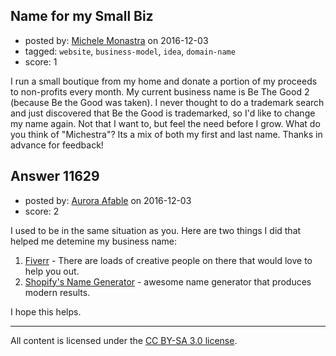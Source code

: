 ## Name for my Small Biz

- posted by: [Michele Monastra](https://stackexchange.com/users/9772269/michele-monastra) on 2016-12-03
- tagged: `website`, `business-model`, `idea`, `domain-name`
- score: 1

<p>I run a small boutique from my home and donate a portion of my proceeds to non-profits every month.  My current business name is Be The Good 2 (because Be the Good was taken).  I never thought to do a trademark search and just discovered that Be the Good is trademarked, so I'd like to change my name again.  Not that I want to, but feel the need before I grow.
What do you think of "Michestra"?  Its a mix of both my first and last name.  Thanks in advance for feedback!</p>



## Answer 11629

- posted by: [Aurora Afable](https://stackexchange.com/users/5912654/aurora-afable) on 2016-12-03
- score: 2

<p>I used to be in the same situation as you. Here are two things I did that helped me detemine my business name:</p>

<ol>
<li><a href="http://fiverr.com" rel="nofollow">Fiverr</a> - There are loads of creative people on there that would love to help you out.</li>
<li><a href="https://www.shopify.com/tools/business-name-generator" rel="nofollow">Shopify's Name Generator</a> - awesome name generator that produces modern results.</li>
</ol>

<p>I hope this helps.</p>




---

All content is licensed under the [CC BY-SA 3.0 license](https://creativecommons.org/licenses/by-sa/3.0/).
